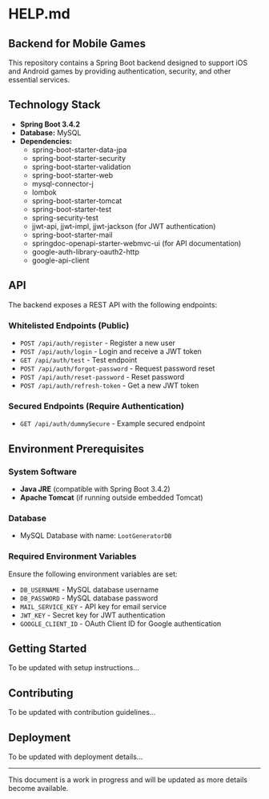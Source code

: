 # HELP.md

## Backend for Mobile Games

This repository contains a Spring Boot backend designed to support iOS and Android games by providing authentication, security, and other essential services.

## Technology Stack

- **Spring Boot 3.4.2**
- **Database:** MySQL
- **Dependencies:**
  - spring-boot-starter-data-jpa
  - spring-boot-starter-security
  - spring-boot-starter-validation
  - spring-boot-starter-web
  - mysql-connector-j
  - lombok
  - spring-boot-starter-tomcat
  - spring-boot-starter-test
  - spring-security-test
  - jjwt-api, jjwt-impl, jjwt-jackson (for JWT authentication)
  - spring-boot-starter-mail
  - springdoc-openapi-starter-webmvc-ui (for API documentation)
  - google-auth-library-oauth2-http
  - google-api-client

## API

The backend exposes a REST API with the following endpoints:

### Whitelisted Endpoints (Public)
- `POST /api/auth/register` - Register a new user
- `POST /api/auth/login` - Login and receive a JWT token
- `GET /api/auth/test` - Test endpoint
- `POST /api/auth/forgot-password` - Request password reset
- `POST /api/auth/reset-password` - Reset password
- `POST /api/auth/refresh-token` - Get a new JWT token

### Secured Endpoints (Require Authentication)
- `GET /api/auth/dummySecure` - Example secured endpoint

## Environment Prerequisites

### System Software
- **Java JRE** (compatible with Spring Boot 3.4.2)
- **Apache Tomcat** (if running outside embedded Tomcat)

### Database
- MySQL Database with name: `LootGeneratorDB`

### Required Environment Variables
Ensure the following environment variables are set:

- `DB_USERNAME` - MySQL database username
- `DB_PASSWORD` - MySQL database password
- `MAIL_SERVICE_KEY` - API key for email service
- `JWT_KEY` - Secret key for JWT authentication
- `GOOGLE_CLIENT_ID` - OAuth Client ID for Google authentication

## Getting Started

To be updated with setup instructions...

## Contributing

To be updated with contribution guidelines...

## Deployment

To be updated with deployment details...

---
This document is a work in progress and will be updated as more details become available.


